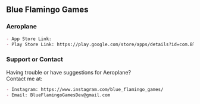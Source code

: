 ## Blue Flamingo Games


### Aeroplane

```markdown
- App Store Link: 
- Play Store Link: https://play.google.com/store/apps/details?id=com.BlueFlamingoGames.Aeroplane
```

### Support or Contact

Having trouble or have suggestions for Aeroplane?  
Contact me at:  
```markdown
- Instagram: https://www.instagram.com/blue_flamingo_games/  
- Email: BlueFlamingoGamesDev@gmail.com
```
